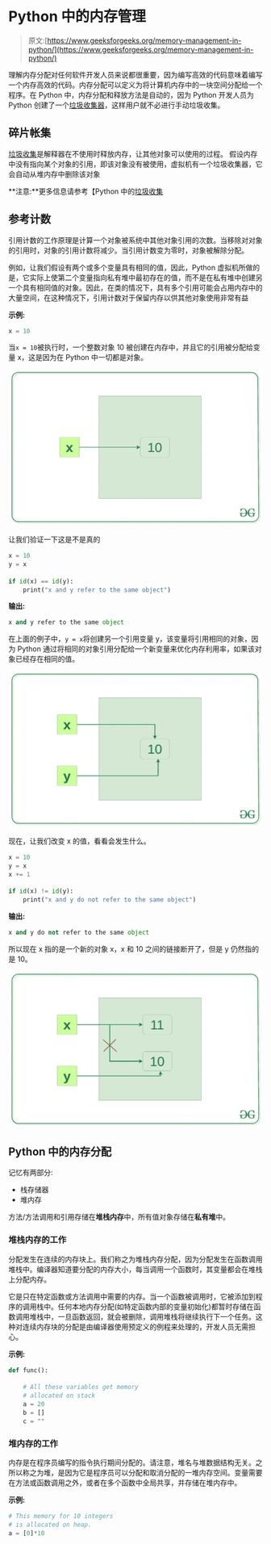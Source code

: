 # Python 中的内存管理

> 原文:[https://www.geeksforgeeks.org/memory-management-in-python/](https://www.geeksforgeeks.org/memory-management-in-python/)

理解内存分配对任何软件开发人员来说都很重要，因为编写高效的代码意味着编写一个内存高效的代码。内存分配可以定义为将计算机内存中的一块空间分配给一个程序。在 Python 中，内存分配和释放方法是自动的，因为 Python 开发人员为 Python 创建了一个[垃圾收集器](https://www.geeksforgeeks.org/garbage-collection-python/)，这样用户就不必进行手动垃圾收集。

## 碎片帐集

[垃圾收集](https://www.geeksforgeeks.org/garbage-collection-python/)是解释器在不使用时释放内存，让其他对象可以使用的过程。
假设内存中没有指向某个对象的引用，即该对象没有被使用，虚拟机有一个垃圾收集器，它会自动从堆内存中删除该对象

**注意:**更多信息请参考【Python 中的[垃圾收集](https://www.geeksforgeeks.org/garbage-collection-python/)

## 参考计数

引用计数的工作原理是计算一个对象被系统中其他对象引用的次数。当移除对对象的引用时，对象的引用计数将减少。当引用计数变为零时，对象被解除分配。

例如，让我们假设有两个或多个变量具有相同的值，因此，Python 虚拟机所做的是，它实际上使第二个变量指向私有堆中最初存在的值，而不是在私有堆中创建另一个具有相同值的对象。因此，在类的情况下，具有多个引用可能会占用内存中的大量空间，在这种情况下，引用计数对于保留内存以供其他对象使用非常有益

**示例:**

```py
x = 10
```

当`x = 10`被执行时，一个整数对象 10 被创建在内存中，并且它的引用被分配给变量 x，这是因为在 Python 中一切都是对象。

![memory-allocation-python-1](img/efb7aaf44ae327a0f2b4fdd937fc1c05.png)

让我们验证一下这是不是真的

```py
x = 10
y = x

if id(x) == id(y):
    print("x and y refer to the same object")
```

**输出:**

```py
x and y refer to the same object
```

在上面的例子中，`y = x`将创建另一个引用变量 y，该变量将引用相同的对象，因为 Python 通过将相同的对象引用分配给一个新变量来优化内存利用率，如果该对象已经存在相同的值。

![memory-allocation-python-2](img/1a6e0e5db8b814a41fb3742976ed6a6b.png)

现在，让我们改变 x 的值，看看会发生什么。

```py
x = 10
y = x
x += 1

if id(x) != id(y):
    print("x and y do not refer to the same object")
```

**输出:**

```py
x and y do not refer to the same object
```

所以现在 x 指的是一个新的对象 x，x 和 10 之间的链接断开了，但是 y 仍然指的是 10。

![memory-allocation-python-1-1](img/93f92355287170265fa636621bb6ebe7.png)

## Python 中的内存分配

记忆有两部分:

*   栈存储器
*   堆内存

方法/方法调用和引用存储在**堆栈内存**中，所有值对象存储在**私有堆**中。

### 堆栈内存的工作

分配发生在连续的内存块上。我们称之为堆栈内存分配，因为分配发生在函数调用堆栈中。编译器知道要分配的内存大小，每当调用一个函数时，其变量都会在堆栈上分配内存。

它是只在特定函数或方法调用中需要的内存。当一个函数被调用时，它被添加到程序的调用栈中。任何本地内存分配(如特定函数内部的变量初始化)都暂时存储在函数调用堆栈中，一旦函数返回，就会被删除，调用堆栈将继续执行下一个任务。这种对连续内存块的分配是由编译器使用预定义的例程来处理的，开发人员无需担心。

**示例:**

```py
def func(): 

    # All these variables get memory  
    # allocated on stack  
    a = 20
    b = [] 
    c = "" 
```

### 堆内存的工作

内存是在程序员编写的指令执行期间分配的。请注意，堆名与堆数据结构无关。之所以称之为堆，是因为它是程序员可以分配和取消分配的一堆内存空间。变量需要在方法或函数调用之外，或者在多个函数中全局共享，并存储在堆内存中。

**示例:**

```py
# This memory for 10 integers  
# is allocated on heap.  
a = [0]*10 
```